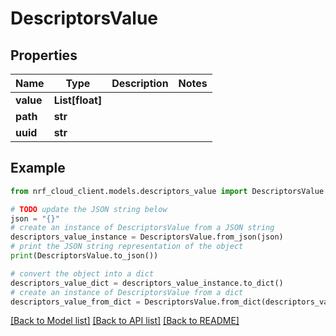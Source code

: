 # DescriptorsValue


## Properties

Name | Type | Description | Notes
------------ | ------------- | ------------- | -------------
**value** | **List[float]** |  | 
**path** | **str** |  | 
**uuid** | **str** |  | 

## Example

```python
from nrf_cloud_client.models.descriptors_value import DescriptorsValue

# TODO update the JSON string below
json = "{}"
# create an instance of DescriptorsValue from a JSON string
descriptors_value_instance = DescriptorsValue.from_json(json)
# print the JSON string representation of the object
print(DescriptorsValue.to_json())

# convert the object into a dict
descriptors_value_dict = descriptors_value_instance.to_dict()
# create an instance of DescriptorsValue from a dict
descriptors_value_from_dict = DescriptorsValue.from_dict(descriptors_value_dict)
```
[[Back to Model list]](../README.md#documentation-for-models) [[Back to API list]](../README.md#documentation-for-api-endpoints) [[Back to README]](../README.md)


